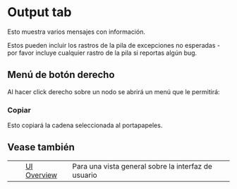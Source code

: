 # Output tab #

Esto muestra varios mensajes con información.

Estos pueden incluir los rastros de la pila de excepciones no esperadas - por favor incluye cualquier rastro de la pila si reportas algún bug.

## Menú de botón derecho ##

Al hacer click derecho sobre un nodo se abrirá un menú que le permitirá:

### Copiar ###

Esto copiará la cadena seleccionada al portapapeles.

## Vease también ##

<table> 
 <tbody>
  <tr>
   <td>&nbsp;&nbsp;&nbsp;&nbsp;</td>
   <td> <a href="HelpUiOverview" rel="nofollow">UI Overview</a></td>
   <td>Para una vista general sobre la interfaz de usuario</td>
  </tr> 
 </tbody>
</table>